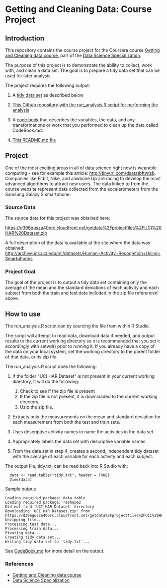 # Getting and Cleaning Data: Course Project

## Introduction

This repository contains the course project for the Coursera course [Getting and Cleaning data course](https://www.coursera.org/course/getdata), part of the [Data Science Specialization](https://www.coursera.org/specialization/jhudatascience/1).

The purpose of this project is to demonstrate the ability to collect, work
with, and clean a data set. The goal is to prepare a tidy data set that can be
used for later analysis.

The project requires the following output:

1. A [tidy data set](https://s3.amazonaws.com/coursera-uploads/user-4c00dfb3c037b811b28c2e7b/972585/asst-3/b424bf503c6811e49ad54de1ab168c2e.txt) as described below

1. [This Github repository with the run_analysis.R script for performing the analysis](https://github.com/efexel/Getting-and-Cleaning-Data-Course-Project)

1. A [code book](https://github.com/efexel/Getting-and-Cleaning-Data-Course-Project/blob/master/CodeBook.md) that describes the variables, the data, and any transformations or work that you performed to clean up the data called CodeBook.md.

1. [This README.md file](https://github.com/efexel/Getting-and-Cleaning-Data-Course-Project/blob/master/README.md)

## Project

One of the most exciting areas in all of data science right now is wearable
computing - see for example this article: http://tinyurl.com/dsatatbftwtsb. Companies like Fitbit, Nike, and Jawbone Up are racing to develop the most
advanced algorithms to attract new users. The data linked to from the course
website represent data collected from the accelerometers from the Samsung
Galaxy S smartphone.

### Source Data
The source data for this project was obtained here:

https://d396qusza40orc.cloudfront.net/getdata%2Fprojectfiles%2FUCI%20HAR%20Dataset.zip

A full description of the data is available at the site where the
data was obtained:  http://archive.ics.uci.edu/ml/datasets/Human+Activity+Recognition+Using+Smartphones

### Project Goal

The goal of the project is to output a tidy data set containing only the average of the mean and the standard deviations of each activity and each subject from both the train and test data included in the zip file referenced above.

## How to use

The run_analysis.R script can by sourcing the file from within R Studio.

The script will attempt to read data, download data if needed, and output results to the current working directory so it is recommended that you set it accordingly with setwd() prior to running it.  If you already have a copy of the data on your local system, set the working directory to the parent folder of that data, or its zip file.

The run_analysis.R script does the following:

1. If the folder "UCI HAR Dataset" is not present in your current working directory, it will do the following:
    1. Check to see if the zip file is present
    1. If the zip file is not present, it is downloaded to the current working directory.
    1. Uzip the zip file.

1. Extracts only the measurements on the mean and standard deviation for each measurement from both the test and train sets.

3. Uses descriptive activity names to name the activities in the data set

4. Appropriately labels the data set with descriptive variable names.

5. From the data set in step 4, creates a second, independent tidy dataset with the average of each variable for each activity and each subject.

The output file, tidy.txt, can be read back into R Studio with:

      data <- read.table("tidy.txt", header = TRUE)
      View(data)

Sample output:

    Loading required package: data.table
    Loading required package: reshape2
    Did not find 'UCI HAR Dataset' directory
    Downloading 'UCI HAR Dataset.zip' from https://d396qusza40orc.cloudfront.net/getdata%2Fprojectfiles%2FUCI%20HAR%20Dataset.zip...
    Unzipping file...
    Processing test data...
    Processing train data...
    Pivoting data...
    Creating tidy data set...
    Writing tidy data set to 'tidy.txt'...

See [CodeBook.md](https://github.com/efexel/Getting-and-Cleaning-Data-Course-Project/blob/master/CodeBook.md) for more detail on the output.


### References

* [Getting and Cleaning data course](https://www.coursera.org/course/getdata)
* [Data Science Specialization](https://www.coursera.org/specialization/jhudatascience/1)
